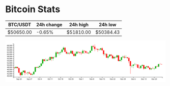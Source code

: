 # Bitcoin Stats

BTC/USDT|24h change|24h high|24h low|
|---|---|---|---|
|$50650.00|-0.65%|$51810.00|$50384.43|

<img src="./chart.svg">
